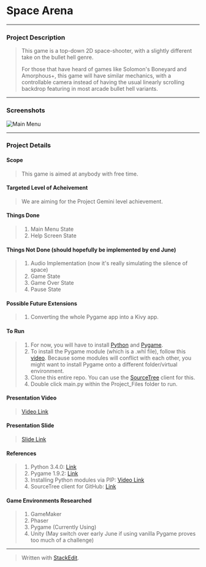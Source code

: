 
<h1> 
	Space Arena
</h1>

<hr />

<h3> 
	Project Description 
</h3>

> <p> 	This game is a top-down 2D space-shooter, with a slightly
> different take on the bullet hell genre. <p />
> 
> <p> 	For those that have heard of games like Solomon's Boneyard and
> Amorphous+, this game will have similar mechanics, with a controllable camera instead of having the usual 
> linearly scrolling backdrop featuring in most arcade bullet hell variants. </p>

<hr />

<h3>
	Screenshots
</h3>

![Main Menu](https://lh3.googleusercontent.com/-78RSBgvsRJs/VWqWapqaxlI/AAAAAAAAAXE/aBEAUfha1gw/s300/Screenshot+2015-05-31+12.55.29.png "Screenshot 2015-05-31 12.55.29.png")

<hr />

<h3>
	Project Details
</h3>

<h4>
	Scope
</h4>

> <p> 	This game is aimed at anybody with free time.  </p>

<h4>
	Targeted Level of Acheivement
</h4>

> <p> 	We are aiming for the Project Gemini level achievement. </p>

<h4>
	Things Done
</h4>

>  1. Main Menu State
>  2. Help Screen State

<h4>
	Things Not Done (should hopefully be implemented by end June)
</h4>

>  1. Audio Implementation (now it's really simulating the silence of space)
>  2. Game State
>  3. Game Over State 
>  4. Pause State

<h4>
	Possible Future Extensions
</h4>

>  1. Converting the whole Pygame app into a Kivy app.

<h4>
	To Run 
</h4>

>  1. For now, you will have to install [Python](https://www.python.org/downloads/) and
> [Pygame](http://www.lfd.uci.edu/~gohlke/pythonlibs/#pygame).
>  2. To install the Pygame module (which is a .whl file), follow this [video](https://www.youtube.com/watch?v=jnpC_Ib_lbc). Because some
> modules will conflict with each other, you might want to install
> Pygame onto a different folder/virtual environment. 
>  3. Clone this entire repo. You can use the [SourceTree](https://www.sourcetreeapp.com/) client for this.
>  4. Double click main.py within the Project_Files folder to run.

<h4>
	Presentation Video
</h4>

> [Video Link](https://www.youtube.com/watch?v=osQjStOAci0&feature=youtu.be&t=22m19s)

<h4>
	Presentation Slide
</h4>

> [Slide Link](https://drive.google.com/open?id=0B5MZ1b8oUVSrdEU0NVJzeTBETDA&authuser=0)

<h4>
	References
</h4>

>  1. Python 3.4.0: [Link](https://www.python.org/downloads/)
>  2. Pygame 1.9.2: [Link](http://www.lfd.uci.edu/~gohlke/pythonlibs/#pygame)
>  3. Installing Python modules via PIP: [Video Link](https://www.youtube.com/watch?v=jnpC_Ib_lbc)
>  4. SourceTree client for GitHub: [Link](https://www.sourcetreeapp.com/)

<h4>
	Game Environments Researched
</h4>

>  1. GameMaker
>  2. Phaser
>  3. Pygame (Currently Using)
>  4. Unity (May switch over early June if using vanilla Pygame proves too much of a challenge)

<hr />

> Written with [StackEdit](https://stackedit.io/).